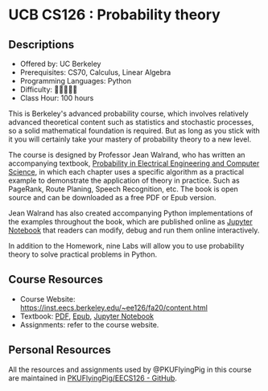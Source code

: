 # UCB CS126 : Probability theory

## Descriptions

- Offered by: UC Berkeley
- Prerequisites: CS70, Calculus, Linear Algebra
- Programming Languages: Python
- Difficulty: 🌟🌟🌟🌟🌟
- Class Hour: 100 hours

This is Berkeley's advanced probability course, which involves relatively advanced theoretical content such as statistics and stochastic processes, so a solid mathematical foundation is required. But as long as you stick with it you will certainly take your mastery of probability theory to a new level.

The course is designed by Professor Jean Walrand, who has written an accompanying textbook, [Probability in Electrical Engineering and Computer Science](https://link.springer.com/book/10.1007/978-3-030-49995-2), in which each chapter uses a specific algorithm as a practical example to demonstrate the application of theory in practice. Such as PageRank, Route Planing, Speech Recognition, etc. The book is open source and can be downloaded as a free PDF or Epub version.

Jean Walrand has also created accompanying Python implementations of the examples throughout the book, which are published online as [Jupyter Notebook](https://jeanwalrand.github.io/PeecsJB/intro.html) that readers can modify, debug and run them online interactively.

In addition to the Homework, nine Labs will allow you to use probability theory to solve practical problems in Python.

## Course Resources

- Course Website: <https://inst.eecs.berkeley.edu/~ee126/fa20/content.html>
- Textbook: [PDF](https://link.springer.com/content/pdf/10.1007%2F978-3-030-49995-2.pdf), [Epub](https://link.springer.com/download/epub/10.1007%2F978-3-030-49995-2.epub), [Jupyter Notebook](https://jeanwalrand.github.io/PeecsJB/intro.html)
- Assignments: refer to the course website.

## Personal Resources

All the resources and assignments used by @PKUFlyingPig in this course are maintained in [PKUFlyingPig/EECS126 - GitHub](https://github.com/PKUFlyingPig/EECS126).

